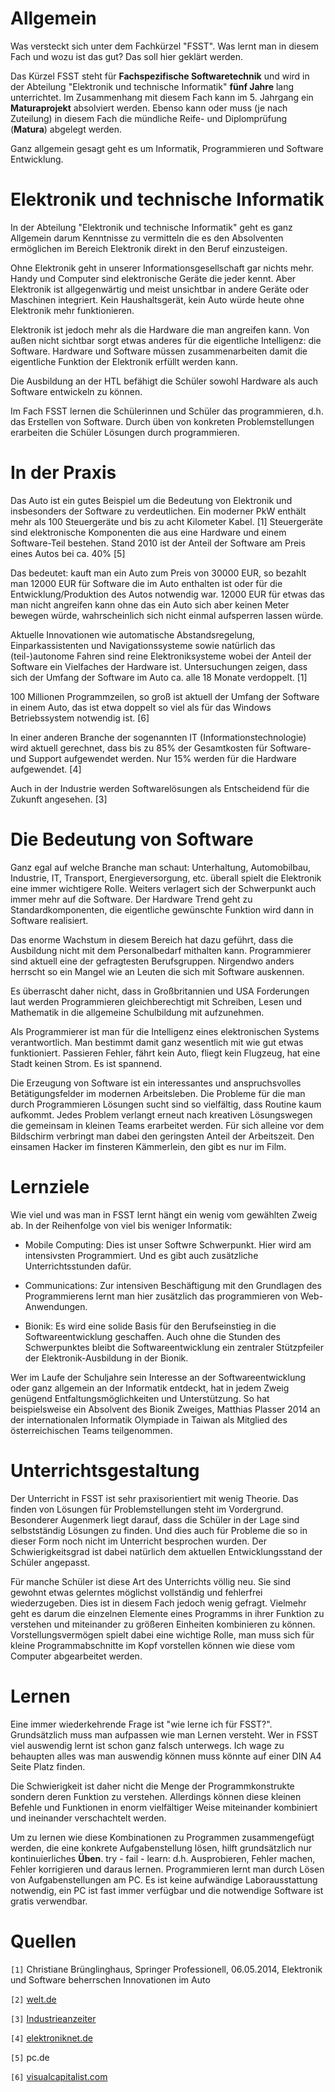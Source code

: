 # Allgemein

Was versteckt sich unter dem Fachkürzel "FSST". Was lernt man in diesem Fach und wozu ist das gut? Das soll hier geklärt werden.

Das Kürzel FSST steht für **Fachspezifische Softwaretechnik** und wird in der  Abteilung "Elektronik und technische Informatik" **fünf Jahre** lang unterrichtet. Im Zusammenhang mit diesem Fach kann im 5. Jahrgang ein **Maturaprojekt** absolviert werden. Ebenso kann oder muss (je nach Zuteilung) in diesem Fach die mündliche Reife- und Diplomprüfung (**Matura**) abgelegt werden.

<div class="fact">
Ganz allgemein gesagt geht es um Informatik, Programmieren und Software Entwicklung.
</div>

# Elektronik und technische Informatik 

In der  Abteilung "Elektronik und technische Informatik" geht es ganz Allgemein darum Kenntnisse zu vermitteln die es den Absolventen ermöglichen im Bereich Elektronik direkt in den Beruf einzusteigen. 

Ohne Elektronik geht in unserer Informationsgesellschaft gar nichts mehr. Handy und Computer sind elektronische Geräte die jeder kennt. Aber Elektronik ist allgegenwärtig und meist unsichtbar in andere Geräte oder Maschinen integriert. Kein Haushaltsgerät, kein Auto würde heute ohne Elektronik mehr funktionieren.

Elektronik ist jedoch mehr als die Hardware die man angreifen kann. Von außen nicht sichtbar sorgt etwas anderes für die eigentliche Intelligenz: die Software. Hardware und Software müssen zusammenarbeiten damit die eigentliche Funktion der Elektronik erfüllt werden kann. 

<div class="fact">
Die Ausbildung an der HTL befähigt die Schüler sowohl Hardware als auch Software entwickeln zu können.
</div>

Im Fach FSST lernen die Schülerinnen und Schüler das programmieren, d.h. das Erstellen von Software. Durch üben von konkreten Problemstellungen erarbeiten die Schüler Lösungen durch programmieren.

# In der Praxis

Das Auto ist ein gutes Beispiel um die Bedeutung von Elektronik und insbesonders der Software zu verdeutlichen. 
Ein moderner PkW enthält mehr als 100 Steuergeräte und bis zu acht Kilometer Kabel. [1]
Steuergeräte sind elektronische Komponenten die aus eine Hardware und einem Software-Teil bestehen.
Stand 2010 ist der Anteil der Software am Preis eines Autos bei ca. 40%
[5]

Das bedeutet: kauft man ein Auto zum Preis von 30000 EUR, so bezahlt man 12000 EUR für Software die im Auto enthalten ist oder für die Entwicklung/Produktion des Autos notwendig war. 12000 EUR für etwas das man nicht angreifen kann ohne das ein Auto sich aber keinen Meter bewegen würde, wahrscheinlich sich nicht einmal aufsperren lassen würde.

Aktuelle Innovationen wie automatische Abstandsregelung, Einparkassistenten und Navigationssysteme sowie natürlich das (teil-)autonome Fahren sind reine Elektroniksysteme wobei der Anteil der Software ein Vielfaches der Hardware ist. 
Untersuchungen zeigen, dass sich der Umfang der Software im Auto ca. alle 18 Monate verdoppelt. 
[1]

100 Millionen Programmzeilen, so groß ist aktuell der Umfang der Software in einem Auto, das ist etwa doppelt so viel als für das Windows Betriebssystem notwendig ist. [6]

In einer anderen Branche der sogenannten IT (Informationstechnologie) wird aktuell gerechnet, dass bis zu 85% der Gesamtkosten für Software- und Support aufgewendet werden. Nur 15% werden für die Hardware aufgewendet.
[4]

Auch in der Industrie werden Softwarelösungen als Entscheidend für die Zukunft angesehen.
[3]

# Die Bedeutung von Software

Ganz egal auf welche Branche man schaut: Unterhaltung, Automobilbau, Industrie, IT, Transport, Energieversorgung, etc. überall spielt die Elektronik eine immer wichtigere Rolle. Weiters verlagert sich der Schwerpunkt auch immer mehr auf die Software. Der Hardware Trend geht zu Standardkomponenten, die eigentliche gewünschte Funktion wird dann in Software realisiert. 

Das enorme Wachstum in diesem Bereich hat dazu geführt, dass die Ausbildung nicht mit dem Personalbedarf mithalten kann. 
Programmierer sind aktuell eine der gefragtesten Berufsgruppen. Nirgendwo anders herrscht so ein Mangel wie an Leuten die sich mit Software auskennen.

Es überrascht daher nicht, dass in Großbritannien und USA Forderungen laut werden  Programmieren gleichberechtigt mit Schreiben, Lesen und Mathematik in die allgemeine Schulbildung mit aufzunehmen.

Als Programmierer ist man für die Intelligenz eines elektronischen Systems verantwortlich. Man bestimmt damit ganz wesentlich mit wie gut etwas funktioniert. Passieren Fehler, fährt kein Auto, fliegt kein Flugzeug, hat eine Stadt keinen Strom. Es ist spannend.

Die Erzeugung von Software ist ein interessantes und anspruchsvolles Betätigungsfelder im modernen Arbeitsleben. Die Probleme für die man durch Programmieren Lösungen sucht sind so vielfältig, dass Routine kaum aufkommt. Jedes Problem verlangt erneut nach kreativen Lösungswegen die gemeinsam in kleinen Teams erarbeitet werden. Für sich alleine vor dem Bildschirm verbringt man dabei den geringsten Anteil der Arbeitszeit. 
Den einsamen Hacker im finsteren Kämmerlein, den gibt es nur im Film.


# Lernziele

Wie viel und was man in FSST lernt hängt ein wenig vom gewählten Zweig ab.
In der Reihenfolge von viel bis weniger Informatik:

- Mobile Computing:
Dies ist unser Softwre Schwerpunkt. Hier wird am intensivsten Programmiert. Und es gibt auch zusätzliche Unterrichtsstunden dafür.

- Communications:
Zur intensiven Beschäftigung mit den Grundlagen des Programmierens lernt man hier zusätzlich das programmieren von Web-Anwendungen.

- Bionik:
Es wird eine solide Basis für den Berufseinstieg in die Softwareentwicklung geschaffen. Auch ohne die Stunden des Schwerpunktes bleibt die Softwareentwicklung ein zentraler Stützpfeiler der Elektronik-Ausbildung in der Bionik. 

Wer im Laufe der Schuljahre sein Interesse an der Softwareentwicklung oder ganz allgemein an der Informatik entdeckt, hat in jedem Zweig genügend Entfaltungsmöglichkeiten und Unterstützung. So hat beispielsweise ein Absolvent des Bionik Zweiges, Matthias Plasser 2014 an der internationalen Informatik Olympiade in Taiwan als Mitglied des österreichischen Teams teilgenommen.


# Unterrichtsgestaltung

Der Unterricht in FSST ist sehr praxisorientiert mit wenig Theorie. Das finden von Lösungen für Problemstellungen steht im Vordergrund. Besonderer Augenmerk liegt darauf, dass die Schüler in der Lage sind selbstständig Lösungen zu finden. Und dies auch für Probleme die so in dieser Form noch nicht im Unterricht besprochen wurden. Der Schwierigkeitsgrad ist dabei natürlich dem aktuellen Entwicklungsstand der Schüler angepasst.

Für manche Schüler ist diese Art des Unterrichts völlig neu. Sie sind gewohnt etwas gelerntes möglichst vollständig und fehlerfrei wiederzugeben. Dies ist in diesem Fach jedoch wenig gefragt. Vielmehr geht es darum die einzelnen Elemente eines Programms in ihrer Funktion zu verstehen und miteinander zu größeren Einheiten kombinieren zu können. Vorstellungsvermögen spielt dabei eine wichtige Rolle, man muss sich für kleine Programmabschnitte im Kopf vorstellen können wie diese vom Computer abgearbeitet werden.


# Lernen

Eine immer wiederkehrende Frage ist "wie lerne ich für FSST?". Grundsätzlich muss man aufpassen wie man Lernen versteht. Wer in FSST viel auswendig lernt ist schon ganz falsch unterwegs. Ich wage zu behaupten alles was man auswendig können muss könnte auf einer DIN A4 Seite Platz finden. 

Die Schwierigkeit ist daher nicht die Menge der Programmkonstrukte sondern deren Funktion zu verstehen. Allerdings können diese kleinen Befehle und Funktionen in enorm vielfältiger Weise miteinander kombiniert und ineinander verschachtelt werden.

Um zu lernen wie diese Kombinationen zu Programmen zusammengefügt werden, die eine konkrete Aufgabenstellung lösen, hilft grundsätzlich nur kontinuierliches **Üben**.
try - fail - learn: d.h. Ausprobieren, Fehler machen, Fehler korrigieren und daraus lernen.
Programmieren lernt man durch Lösen von Aufgabenstellungen am PC.
Es ist keine aufwändige Laborausstattung notwendig, ein PC ist fast immer verfügbar und die notwendige Software ist gratis verwendbar.


# Quellen

`[1]` Christiane Brünglinghaus, Springer Professionell, 06.05.2014, Elektronik und Software beherrschen Innovationen im Auto

`[2]` [welt.de](https://www.welt.de/motor/news/article120418644/Elektronik-Anteil-im-Auto.html)

`[3]` [Industrieanzeiter](http://industrieanzeiger.industrie.de/technik/fertigung/elektronik-und-software-aus-dem-baukasten/)

`[4]` [elektroniknet.de](http://www.elektroniknet.de/embedded/software-macht-den-unterschied-128347.html)

`[5]` pc.de

`[6]` [visualcapitalist.com](http://www.visualcapitalist.com/millions-lines-of-code/)